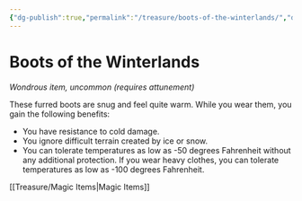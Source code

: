 ```yaml
---
{"dg-publish":true,"permalink":"/treasure/boots-of-the-winterlands/","dgHomeLink":false,"dgPassFrontmatter":true}
---
```



# Boots of the Winterlands

*Wondrous item, uncommon (requires attunement)*

These furred boots are snug and feel quite warm. While you wear them, you gain the following benefits:

- You have resistance to cold damage.
- You ignore difficult terrain created by ice or snow.
- You can tolerate temperatures as low as -50 degrees Fahrenheit without any additional protection. If you wear heavy clothes, you can tolerate temperatures as low as -100 degrees Fahrenheit.


[[Treasure/Magic Items|Magic Items]]